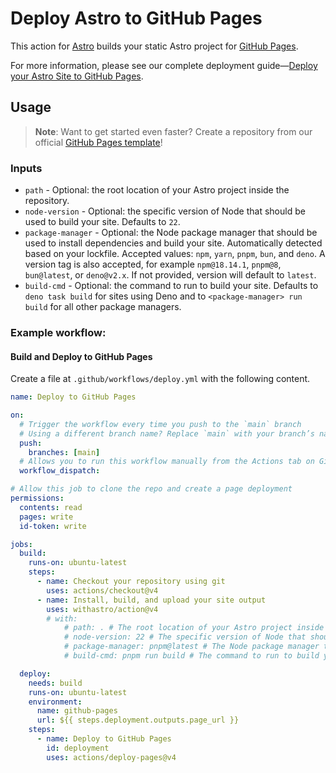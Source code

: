 # Deploy Astro to GitHub Pages

This action for [Astro](https://github.com/withastro/astro) builds your static Astro project for [GitHub Pages](https://pages.github.com/).

For more information, please see our complete deployment guide—[Deploy your Astro Site to GitHub Pages](https://docs.astro.build/en/guides/deploy/github/).

## Usage

> **Note**: Want to get started even faster? Create a repository from our official [GitHub Pages template](https://github.com/withastro/github-pages)!

### Inputs

- `path` - Optional: the root location of your Astro project inside the repository.
- `node-version` - Optional: the specific version of Node that should be used to build your site. Defaults to `22`.
- `package-manager` - Optional: the Node package manager that should be used to install dependencies and build your site. Automatically detected based on your lockfile. Accepted values: `npm`, `yarn`, `pnpm`, `bun`, and `deno`. A version tag is also accepted, for example `npm@18.14.1`, `pnpm@8`, `bun@latest`, or `deno@v2.x`. If not provided, version will default to `latest`.
- `build-cmd` - Optional: the command to run to build your site. Defaults to `deno task build` for sites using Deno and to `<package-manager> run build` for all other package managers.

### Example workflow:

#### Build and Deploy to GitHub Pages

Create a file at `.github/workflows/deploy.yml` with the following content.

```yml
name: Deploy to GitHub Pages

on:
  # Trigger the workflow every time you push to the `main` branch
  # Using a different branch name? Replace `main` with your branch’s name
  push:
    branches: [main]
  # Allows you to run this workflow manually from the Actions tab on GitHub.
  workflow_dispatch:

# Allow this job to clone the repo and create a page deployment
permissions:
  contents: read
  pages: write
  id-token: write

jobs:
  build:
    runs-on: ubuntu-latest
    steps:
      - name: Checkout your repository using git
        uses: actions/checkout@v4
      - name: Install, build, and upload your site output
        uses: withastro/action@v4
        # with:
            # path: . # The root location of your Astro project inside the repository. (optional)
            # node-version: 22 # The specific version of Node that should be used to build your site. Defaults to 22. (optional)
            # package-manager: pnpm@latest # The Node package manager that should be used to install dependencies and build your site. Automatically detected based on your lockfile. (optional)
            # build-cmd: pnpm run build # The command to run to build your site. Runs the package build script/task by default. (optional)

  deploy:
    needs: build
    runs-on: ubuntu-latest
    environment:
      name: github-pages
      url: ${{ steps.deployment.outputs.page_url }}
    steps:
      - name: Deploy to GitHub Pages
        id: deployment
        uses: actions/deploy-pages@v4
```
